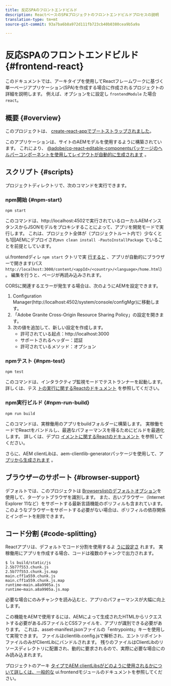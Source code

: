 ```yaml
---
title: 反応SPAのフロントエンドビルド
description: ReactベースのSPAプロジェクトのフロントエンドビルドプロセスの説明
translation-type: tm+mt
source-git-commit: 93a7ba6b8a972d111fb723cb40b0380cea9b5a9a

---
```



# 反応SPAのフロントエンドビルド {#frontend-react}

このドキュメントでは、アーキタイプを使用してReactフレームワークに基づく単一ページアプリケーション(SPA)を作成する場合に作成されるプロジェクトの詳細を説明します。 例えば、オプションをに設定し `frontendModule` た場合 `react`。

## 概要 {#overview}

このプロジェクトは、 [create-react-appでブートストラップされました](https://github.com/facebook/create-react-app)。

このアプリケーションは、サイトのAEMモデルを使用するように構築されています。 これにより、 [@adobe/cq-react-editable-componentsパッケージのヘルパーコンポーネントを使用してレイアウトが自動的に生成されます](https://www.npmjs.com/package/@adobe/cq-react-editable-components) 。

## スクリプト {#scripts}

プロジェクトディレクトリで、次のコマンドを実行できます。

### npm開始 {#npm-start}

```
npm start
```

このコマンドは、http://localhost:4502で実行されているローカルAEMインスタンスからJSONモデルをプロキシすることによって、アプリを開発モードで実行します。 これは、プロジェクト全体が（プロジェクトルート内で）少なくとも1回AEMにデプロイされ`mvn clean install -PautoInstallPackage` ていることを前提としています。

ui.frontendディレ `npm start` クトリで実 [行すると](uifrontend.md) 、アプリが自動的にブラウザーで開きます(パス `http://localhost:3000/content/<appId>/<country>/<language>/home.html`)。 編集を行うと、ページが再読み込みされます。

CORSに関連するエラーが発生する場合は、次のようにAEMを設定できます。

1. Configuration Manager(http://localhost:4502/system/console/configMgr)に移動します。
1. 「Adobe Granite Cross-Origin Resource Sharing Policy」の設定を開きます。
1. 次の値を追加して、新しい設定を作成します。
   * 許可されている起点：http://localhost:3000
   * サポートされるヘッダー：認証
   * 許可されているメソッド：オプション

### npmテスト {#npm-test}

```
npm test
```

このコマンドは、インタラクティブ監視モードでテストランナーを起動します。 詳しくは、テス [トの実行に関するReactのドキュメント](https://facebook.github.io/create-react-app/docs/running-tests) を参照してください。

### npm実行ビルド {#npm-run-build}

```
npm run build
```

このコマンドは、実稼働用のアプリをbuildフォルダーに構築します。 実稼働モードでReactをバンドルし、最適なパフォーマンスを得るためにビルドを最適化します。 詳しくは、デプロ [イメントに関するReactのドキュメント](https://facebook.github.io/create-react-app/docs/deployment) を参照してください。

さらに、AEM clientLibは、aem-clientlib-generatorパッケージを使用して、ア [プリから生成されます](https://github.com/wcm-io-frontend/aem-clientlib-generator) 。

## ブラウザーのサポート {#browser-support}

デフォルトでは、このプロジェクトは [Browserslistのデフォルトオプション](https://github.com/browserslist/browserslist)を使用して、ターゲットブラウザを識別します。 また、古いブラウザー（Internet Explorer 11など）をサポートする最新言語機能のポリフィルも含まれています。 このようなブラウザーをサポートする必要がない場合は、ポリフィルの依存関係とインポートを削除できます。

## コード分割 {#code-splitting}

Reactアプリは、デフォルトでコード分割を使用するよ [うに設定さ](https://webpack.js.org/guides/code-splitting) れます。 実稼働用にアプリを作成する場合、コードは複数のチャンクで出力されます。

```
$ ls build/static/js
2.5b77f553.chunk.js
2.5b77f553.chunk.js.map
main.cff1a559.chunk.js
main.cff1a559.chunk.js.map
runtime~main.a8a9905a.js
runtime~main.a8a9905a.js.map
```

必要な場合にのみチャンクを読み込むと、アプリのパフォーマンスが大幅に向上します。

この機能をAEMで使用するには、AEMによって生成されたHTMLからリクエストする必要があるJSファイルとCSSファイルを、アプリが識別できる必要があります。 これは、asset-manifest.jsonファイルの「entrypoints」キーを使用して実現できます。 ファイルはclientlib.config.jsで解析され、エントリポイントファイルのみがClientLibにバンドルされます。 残りのファイルはClientLibのリソースディレクトリに配置され、動的に要求されるので、実際に必要な場合にのみ読み込まれます。

プロジェクトのアーキ [タイプでAEM clientLibsがどのように使用されるかについて詳しくは、一般的な](uifrontend.md#clientlibs) ui.frontendモジュールのドキュメントを参照してください。
